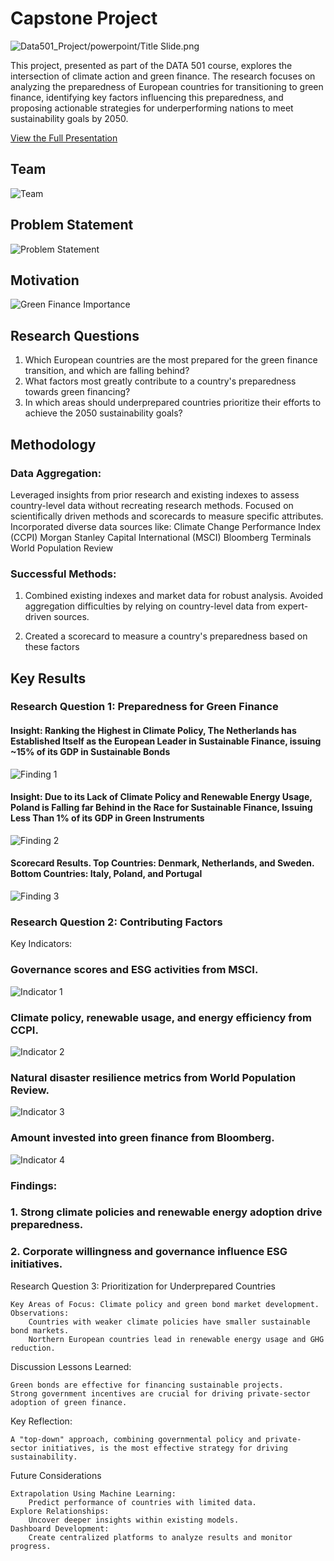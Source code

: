 # Capstone Project

![Data501_Project/powerpoint/Title Slide.png](https://github.com/pavobravo11/Data501_Project/blob/master/powerpoint/Title%20Slide.png)

This project, presented as part of the DATA 501 course, explores the intersection of climate action and green finance. The research focuses on analyzing the preparedness of European countries for transitioning to green finance, identifying key factors influencing this preparedness, and proposing actionable strategies for underperforming nations to meet sustainability goals by 2050.

[View the Full Presentation](https://github.com/pavobravo11/Data501_Project/blob/master/powerpoint/Gustavo%20(GI%20Analytics)%20Data%20Science%20Capstone%20Final%20Presentation.pdf)

## Team
![Team](https://github.com/pavobravo11/Data501_Project/blob/master/powerpoint/Team%20Slide.png)

## Problem Statement
![Problem Statement](https://github.com/pavobravo11/Data501_Project/blob/master/powerpoint/Problem%20Statement.png)

## Motivation
![Green Finance Importance](https://github.com/pavobravo11/Data501_Project/blob/master/powerpoint/Importance%20of%20Green%20Finance.png)

## Research Questions
1. Which European countries are the most prepared for the green finance transition, and which are falling behind?
2. What factors most greatly contribute to a country's preparedness towards green financing?
3. In which areas should underprepared countries prioritize their efforts to achieve the 2050 sustainability goals?

## Methodology
### Data Aggregation:
Leveraged insights from prior research and existing indexes to assess country-level data without recreating research methods.
    Focused on scientifically driven methods and scorecards to measure specific attributes.
    Incorporated diverse data sources like:
        Climate Change Performance Index (CCPI)
        Morgan Stanley Capital International (MSCI)
        Bloomberg Terminals
        World Population Review

### Successful Methods:
1. Combined existing indexes and market data for robust analysis.
Avoided aggregation difficulties by relying on country-level data from expert-driven sources.

2. Created a scorecard to measure a country's preparedness based on these factors

## Key Results
### Research Question 1: Preparedness for Green Finance

#### Insight: Ranking the Highest in Climate Policy, The Netherlands has Established Itself as the European Leader in Sustainable Finance, issuing ~15% of its GDP in Sustainable Bonds

![Finding 1](https://github.com/pavobravo11/Data501_Project/blob/master/powerpoint/RQ%20Finding%201.1.png)

#### Insight: Due to its Lack of Climate Policy and Renewable Energy Usage, Poland is Falling far Behind in the Race for Sustainable Finance, Issuing Less Than 1% of its GDP in Green Instruments

![Finding 2](https://github.com/pavobravo11/Data501_Project/blob/master/powerpoint/RQ%20Finding%201.2.png)

#### Scorecard Results. Top Countries: Denmark, Netherlands, and Sweden. Bottom Countries: Italy, Poland, and Portugal

![Finding 3](https://github.com/pavobravo11/Data501_Project/blob/master/powerpoint/RQ%20Finding%201.3.png)

### Research Question 2: Contributing Factors
Key Indicators:

### Governance scores and ESG activities from MSCI.

![Indicator 1](https://github.com/pavobravo11/Data501_Project/blob/master/powerpoint/RQ%20Finding%202.2.png)

### Climate policy, renewable usage, and energy efficiency from CCPI.

![Indicator 2](https://github.com/pavobravo11/Data501_Project/blob/master/powerpoint/RQ%20Finding%202.3.png)

### Natural disaster resilience metrics from World Population Review.

![Indicator 3](https://github.com/pavobravo11/Data501_Project/blob/master/powerpoint/RQ%20Finding%202.5.png)

### Amount invested into green finance from Bloomberg.

![Indicator 4](https://github.com/pavobravo11/Data501_Project/blob/master/powerpoint/RQ%20Finding%202.7.png)

### Findings:
### 1. Strong climate policies and renewable energy adoption drive preparedness.
### 2. Corporate willingness and governance influence ESG initiatives.

Research Question 3: Prioritization for Underprepared Countries

    Key Areas of Focus: Climate policy and green bond market development.
    Observations:
        Countries with weaker climate policies have smaller sustainable bond markets.
        Northern European countries lead in renewable energy usage and GHG reduction.

Discussion
Lessons Learned:

    Green bonds are effective for financing sustainable projects.
    Strong government incentives are crucial for driving private-sector adoption of green finance.

Key Reflection:

    A "top-down" approach, combining governmental policy and private-sector initiatives, is the most effective strategy for driving sustainability.

Future Considerations

    Extrapolation Using Machine Learning:
        Predict performance of countries with limited data.
    Explore Relationships:
        Uncover deeper insights within existing models.
    Dashboard Development:
        Create centralized platforms to analyze results and monitor progress.
